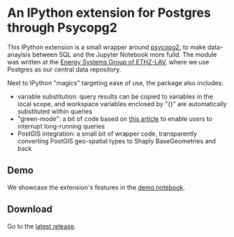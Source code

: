 # An IPython extension for Postgres through Psycopg2
This IPython extension is a small wrapper around [psycopg2](http://initd.org/psycopg/), to make data-anaylsis between SQL and the Jupyter Notebook more fuild.
The module was written at the [Energy Systems Group of ETHZ-LAV](http://www.lav.ethz.ch/research/energy-systems-group.html), where we use Postgres as our central data repository.

Next to IPython "magics" targeting ease of use, the package also includes:

* variable substitution: query results can be copied to variables in the local scope, and workspace variables enclosed by "{}" are automatically substituted within queries
* "green-mode": a bit of code based on [this article](http://initd.org/psycopg/articles/2014/07/20/cancelling-postgresql-statements-python/) to enable users to interrupt long-running queries
* PostGIS integration: a small bit of wrapper code, transparently converting PostGIS geo-spatial types to Shaply BaseGeometries and back

## Demo
We showcase the extension's features in the [demo notebook](https://github.com/LAV-ESG/ipython_psql_extension/blob/master/IPYpsqglDemo.ipynb).

## Download
Go to the [latest release](https://github.com/LAV-ESG/ipython_psql_extension/releases/latest).
